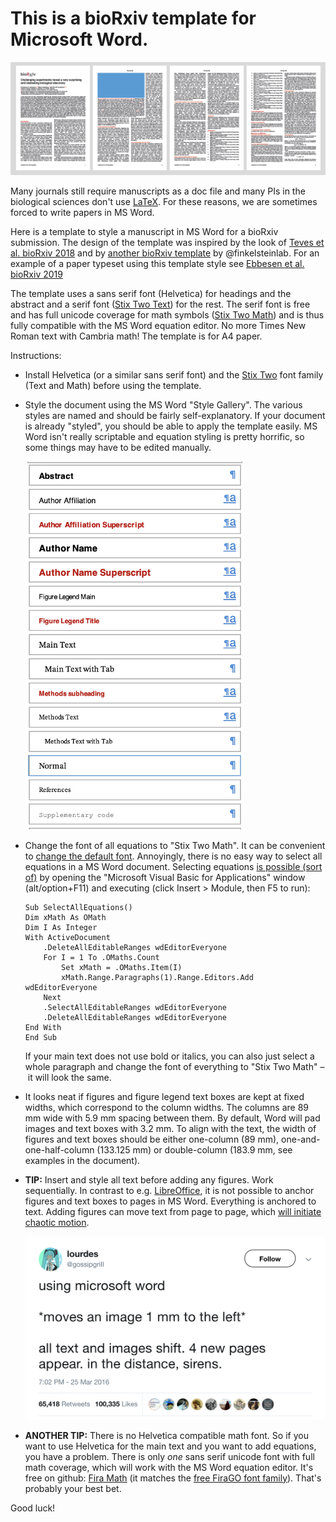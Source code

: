 # This is a bioRxiv template for Microsoft Word.
![Some pages](example_pages.png)

Many journals still require manuscripts as a doc file and many PIs in the biological sciences don't use [LaTeX](https://en.wikipedia.org/wiki/LaTeX). For these reasons, we are sometimes forced to write papers in MS Word.

Here is a template to style a manuscript in MS Word for a bioRxiv submission. The design of the template was inspired by the look of [Teves et al. bioRxiv 2018](https://doi.org/10.1101/257451) and by [another bioRxiv template](https://github.com/finkelsteinlab/BioRxiv-Template) by @finkelsteinlab. For an example of a paper typeset using this template style see [Ebbesen et al. bioRxiv 2019](https://doi.org/10.1101/545434)

The template uses a sans serif font (Helvetica) for headings and the abstract and a serif font ([Stix Two Text](https://github.com/stipub/stixfonts)) for the rest. The serif font is free and has full unicode coverage for math symbols ([Stix Two Math](https://github.com/stipub/stixfonts)) and is thus fully compatible with the MS Word equation editor. No more Times New Roman text with Cambria math! The template is for A4 paper.

Instructions:
* Install Helvetica (or a similar sans serif font) and the [Stix Two](https://github.com/stipub/stixfonts) font family (Text and Math) before using the template.

* Style the document using the MS Word "Style Gallery". The various styles are named and should be fairly self-explanatory. If your document is already "styled", you should be able to apply the template easily. MS Word isn't really scriptable and equation styling is pretty horrific, so some things may have to be edited manually.

  <img src="word_styles.png" width="350">

* Change the font of all equations to "Stix Two Math". It can be convenient to [change the default font](https://superuser.com/questions/1114697/select-a-different-math-font-in-microsoft-word).  Annoyingly, there is no easy way to select all equations in a MS Word document. Selecting equations [is possible (sort of)](https://www.extendoffice.com/documents/word/751-word-select-equation.html) by opening the "Microsoft Visual Basic for Applications" window (alt/option+F11) and executing (click Insert > Module, then F5 to run):

  ```
  Sub SelectAllEquations()
  Dim xMath As OMath
  Dim I As Integer
  With ActiveDocument
      .DeleteAllEditableRanges wdEditorEveryone
      For I = 1 To .OMaths.Count
          Set xMath = .OMaths.Item(I)
          xMath.Range.Paragraphs(1).Range.Editors.Add wdEditorEveryone
      Next
      .SelectAllEditableRanges wdEditorEveryone
      .DeleteAllEditableRanges wdEditorEveryone
  End With
  End Sub
  ```

  If your main text does not use bold or italics, you can also just select a whole paragraph and change the font of everything to "Stix Two Math" – it will look the same.


* It looks neat if figures and figure legend text boxes are kept at fixed widths, which correspond to the column widths. The columns are 89 mm wide with 5.9 mm spacing between them. By default, Word will pad images and text boxes with 3.2 mm. To align with the text, the width of figures and text boxes should be either one-column (89 mm), one-and-one-half-column (133.125 mm) or double-column (183.9 mm, see examples in the document).

* **TIP:** Insert and style all text before adding any figures. Work sequentially. In contrast to e.g. [LibreOffice](https://www.libreoffice.org/), it is not possible to anchor figures and text boxes to pages in MS Word. Everything is anchored to text. Adding figures can move text from page to page, which [will initiate chaotic motion](https://twitter.com/gossipgriii/status/713425874167537664).

  <img src="chaotic_word.png" width="500">

* **ANOTHER TIP:** There is no Helvetica compatible math font. So if you want to use Helvetica for the main text and you want to add equations, you have a problem. There is only *one* sans serif unicode font with full math coverage, which will work with the MS Word equation editor. It's free on github: [Fira Math](https://github.com/firamath/firamath) (it matches the [free FiraGO font family](https://github.com/bBoxType/FiraGO)). That's probably your best bet.

Good luck!
